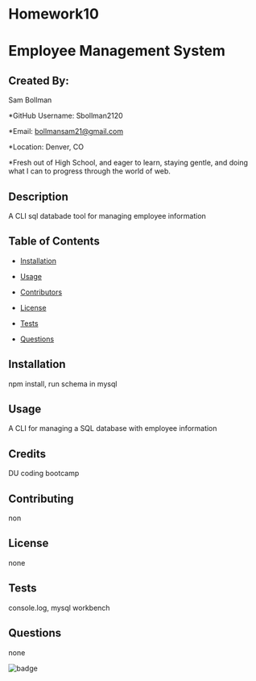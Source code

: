 # Homework10

# Employee Management System 

## Created By:

Sam Bollman

*GitHub Username: Sbollman2120

*Email: bollmansam21@gmail.com

*Location: Denver, CO

*Fresh out of High School, and eager to learn, staying gentle, and doing what I can to progress through the world of web.

## Description 

A CLI sql databade tool for managing employee information 

## Table of Contents 

* [Installation](#installation) 

* [Usage](#usage) 

* [Contributors](#contributors) 

* [License](#license) 

* [Tests](#tests) 

* [Questions](#questions) 

## Installation 

npm install, run schema in mysql 

## Usage 

A CLI for managing a SQL database with employee information 

## Credits

DU coding bootcamp

## Contributing 

non 

## License 

none 

## Tests 

console.log, mysql workbench 

## Questions 

none 



![badge](https://img.shields.io/badge/Generated%20By-README%20Generator-blue)


